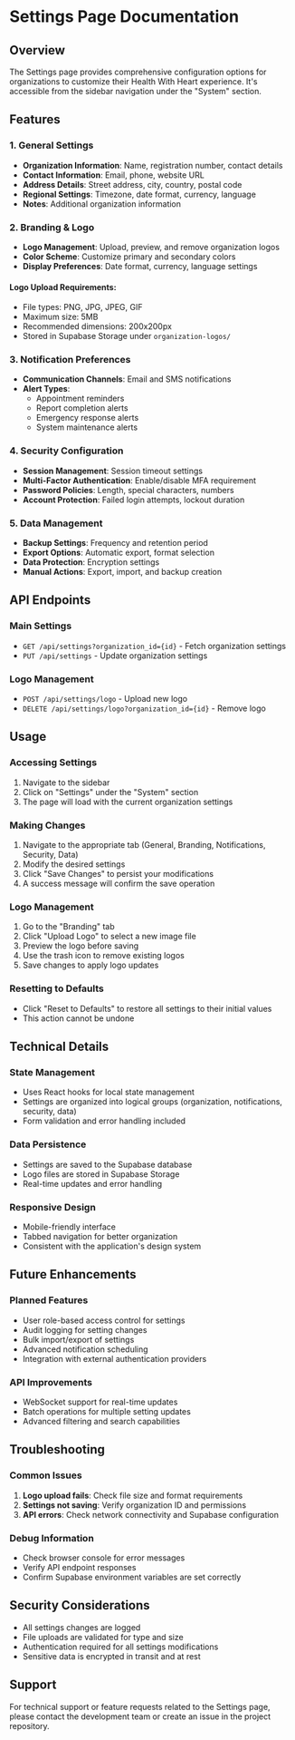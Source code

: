 # Settings Page Documentation

## Overview

The Settings page provides comprehensive configuration options for organizations to customize their Health With Heart experience. It's accessible from the sidebar navigation under the "System" section.

## Features

### 1. General Settings

- **Organization Information**: Name, registration number, contact details
- **Contact Information**: Email, phone, website URL
- **Address Details**: Street address, city, country, postal code
- **Regional Settings**: Timezone, date format, currency, language
- **Notes**: Additional organization information

### 2. Branding & Logo

- **Logo Management**: Upload, preview, and remove organization logos
- **Color Scheme**: Customize primary and secondary colors
- **Display Preferences**: Date format, currency, language settings

#### Logo Upload Requirements:

- File types: PNG, JPG, JPEG, GIF
- Maximum size: 5MB
- Recommended dimensions: 200x200px
- Stored in Supabase Storage under `organization-logos/`

### 3. Notification Preferences

- **Communication Channels**: Email and SMS notifications
- **Alert Types**:
  - Appointment reminders
  - Report completion alerts
  - Emergency response alerts
  - System maintenance alerts

### 4. Security Configuration

- **Session Management**: Session timeout settings
- **Multi-Factor Authentication**: Enable/disable MFA requirement
- **Password Policies**: Length, special characters, numbers
- **Account Protection**: Failed login attempts, lockout duration

### 5. Data Management

- **Backup Settings**: Frequency and retention period
- **Export Options**: Automatic export, format selection
- **Data Protection**: Encryption settings
- **Manual Actions**: Export, import, and backup creation

## API Endpoints

### Main Settings

- `GET /api/settings?organization_id={id}` - Fetch organization settings
- `PUT /api/settings` - Update organization settings

### Logo Management

- `POST /api/settings/logo` - Upload new logo
- `DELETE /api/settings/logo?organization_id={id}` - Remove logo

## Usage

### Accessing Settings

1. Navigate to the sidebar
2. Click on "Settings" under the "System" section
3. The page will load with the current organization settings

### Making Changes

1. Navigate to the appropriate tab (General, Branding, Notifications, Security, Data)
2. Modify the desired settings
3. Click "Save Changes" to persist your modifications
4. A success message will confirm the save operation

### Logo Management

1. Go to the "Branding" tab
2. Click "Upload Logo" to select a new image file
3. Preview the logo before saving
4. Use the trash icon to remove existing logos
5. Save changes to apply logo updates

### Resetting to Defaults

- Click "Reset to Defaults" to restore all settings to their initial values
- This action cannot be undone

## Technical Details

### State Management

- Uses React hooks for local state management
- Settings are organized into logical groups (organization, notifications, security, data)
- Form validation and error handling included

### Data Persistence

- Settings are saved to the Supabase database
- Logo files are stored in Supabase Storage
- Real-time updates and error handling

### Responsive Design

- Mobile-friendly interface
- Tabbed navigation for better organization
- Consistent with the application's design system

## Future Enhancements

### Planned Features

- User role-based access control for settings
- Audit logging for setting changes
- Bulk import/export of settings
- Advanced notification scheduling
- Integration with external authentication providers

### API Improvements

- WebSocket support for real-time updates
- Batch operations for multiple setting updates
- Advanced filtering and search capabilities

## Troubleshooting

### Common Issues

1. **Logo upload fails**: Check file size and format requirements
2. **Settings not saving**: Verify organization ID and permissions
3. **API errors**: Check network connectivity and Supabase configuration

### Debug Information

- Check browser console for error messages
- Verify API endpoint responses
- Confirm Supabase environment variables are set correctly

## Security Considerations

- All settings changes are logged
- File uploads are validated for type and size
- Authentication required for all settings modifications
- Sensitive data is encrypted in transit and at rest

## Support

For technical support or feature requests related to the Settings page, please contact the development team or create an issue in the project repository.
